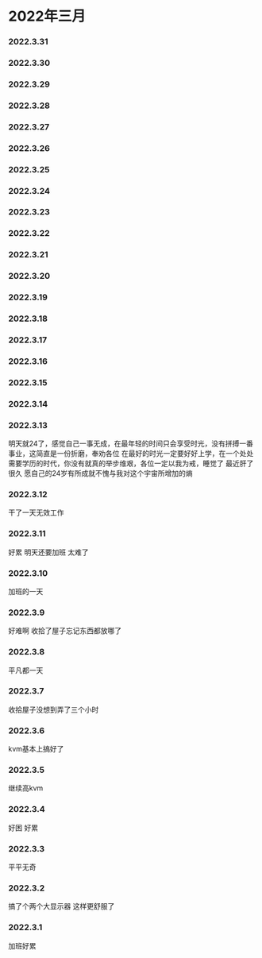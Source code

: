 # 2022年三月

### 2022.3.31
### 2022.3.30 
### 2022.3.29 
### 2022.3.28 
### 2022.3.27
### 2022.3.26 
### 2022.3.25 
### 2022.3.24 
### 2022.3.23 
### 2022.3.22 
### 2022.3.21 
### 2022.3.20 
### 2022.3.19 
### 2022.3.18
### 2022.3.17 
### 2022.3.16
### 2022.3.15
### 2022.3.14
### 2022.3.13
‍明天就24了，感觉自己一事无成，在最年轻的时间只会享受时光，没有拼搏一番事业，这简直是一份折磨，奉劝各位 在最好的时光一定要好好上学，在一个处处需要学历的时代，你没有就真的举步维艰，各位一定以我为戒，睡觉了 最近肝了很久 愿自己的24岁有所成就不愧与我对这个宇宙所增加的熵 
### 2022.3.12
干了一天无效工作 
### 2022.3.11
好累 明天还要加班 太难了
### 2022.3.10
加班的一天
### 2022.3.9
好难啊 收拾了屋子忘记东西都放哪了
### 2022.3.8
平凡都一天
### 2022.3.7
收拾屋子没想到弄了三个小时
### 2022.3.6
kvm基本上搞好了
### 2022.3.5
继续高kvm
### 2022.3.4
好困 好累
### 2022.3.3
平平无奇
### 2022.3.2
搞了个两个大显示器 这样更舒服了
### 2022.3.1
加班好累
